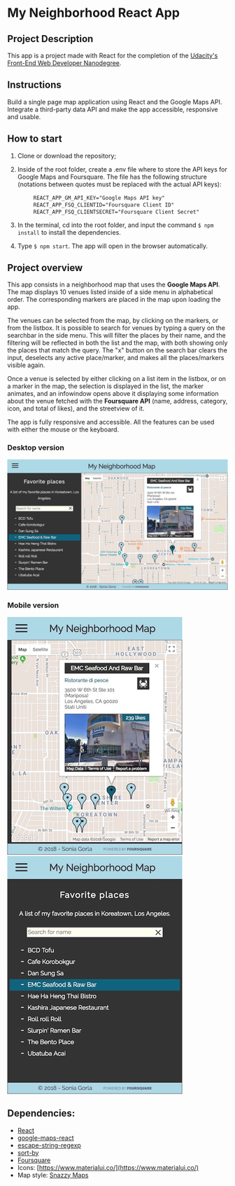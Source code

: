 # My Neighborhood React App

## Project Description

This app is a project made with React for the completion of the [Udacity's Front-End Web Developer Nanodegree](https://www.udacity.com/course/front-end-web-developer-nanodegree--nd001?v=fe1).

## Instructions

Build a single page map application using React and the Google Maps API. Integrate a third-party data API and make the app accessible, responsive and usable.

## How to start

1. Clone or download the repository;

2. Inside of the root folder, create a .env file where to store the API keys for Google Maps and Foursquare. The file has the following structure (notations between quotes must be replaced with the actual API keys):

            REACT_APP_GM_API_KEY="Google Maps API key"
            REACT_APP_FSQ_CLIENTID="Foursquare Client ID"
            REACT_APP_FSQ_CLIENTSECRET="Foursquare Client Secret"

3. In the terminal, cd into the root folder, and input the command `$ npm install` to install the dependencies.

4. Type `$ npm start`. The app will open in the browser automatically.

## Project overview

This app consists in a neighborhood map that uses the **Google Maps API**. The map displays 10 venues listed inside of a side menu in alphabetical order. The corresponding markers are placed in the map upon loading the app. 

The venues can be selected from the map, by clicking on the markers, or from the listbox. It is possible to search for venues by typing a query on the searchbar in the side menu. This will filter the places by their name, and the filtering will be reflected in both the list and the map, with both showing only the places that match the query. The "x" button on the search bar clears the input, deselects any active place/marker, and makes all the places/markers visible again.

Once a venue is selected by either clicking on a list item in the listbox, or on a marker in the map, the selection is displayed in the list, the marker animates, and an infowindow opens above it displaying some information about the venue fetched with the **Foursquare API** (name, address, category, icon, and total of likes), and the streetview of it.

The app is fully responsive and accessible. All the features can be used with either the mouse or the keyboard.

### Desktop version
![Desktop](screenshots/Desktop.jpg)

### Mobile version
![Mobile Map](screenshots/Mobile_Map.jpg)
![Mobile Sidemenu](screenshots/Mobile_Sidemenu.jpg)

## Dependencies:

- [React](https://reactjs.org/)
- [google-maps-react](https://github.com/fullstackreact/google-maps-react)
- [escape-string-regexp](https://www.npmjs.com/package/escape-string-regexp)
- [sort-by](https://www.npmjs.com/package/sort-by)
- [Foursquare](https://developer.foursquare.com/)
- Icons: [https://www.materialui.co/](https://www.materialui.co/)
- Map style: [Snazzy Maps](https://snazzymaps.com/style/44/map)
